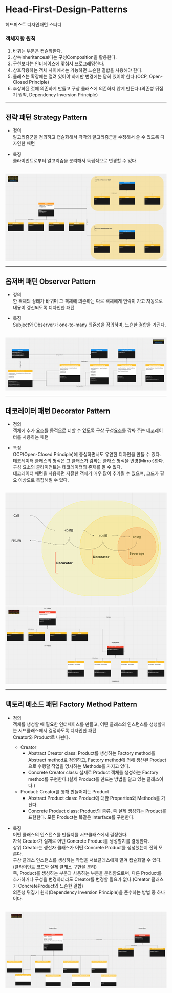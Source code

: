# Head-First-Design-Patterns
헤드퍼스트 디자인패턴 스터디

### 객체지향 원칙
1. 바뀌는 부분은 캡슐화한다.
2. 상속Inheritance보다는 구성Composition을 활용한다.
3. 구현보다는 인터페이스에 맞춰서 프로그래밍한다.
4. 상호작용하는 객체 사이에서는 가능하면 느슨한 결합을 사용해야 한다.
5. 클래스는 확장에는 열려 있어야 하지만 변경에는 닫혀 있어야 한다.(OCP, Open-Closed Principle)
6. 추상화된 것에 의존하게 만들고 구상 클래스에 의존하지 않게 만든다.(의존성 뒤집기 원칙, Dependency Inversion Principle)
*****

## 전략 패턴 Strategy Pattern
* 정의 </br>
알고리즘군을 정의하고 캡슐화해서 각각의 알고리즘군을 수정해서 쓸 수 있도록 디자인한 패턴

* 특징 </br>
클라이언트로부터 알고리즘을 분리해서 독립적으로 변경할 수 있다
</br>
<img src="/img/strategy_pattern_00.png" title="" alt=""></img></br>

*****
## 옵저버 패턴 Observer Pattern
* 정의 </br>
한 객체의 상태가 바뀌며 그 객체에 의존하는 다르 객체에게 연락이 가고 자동으로 내용이 갱신되도록 디자인한 패턴

* 특징 </br>
Subject와 Observer가 one-to-many 의존성을 정의하며, 느슨한 결합을 가진다.
</br>
<img src="/img/observer_pattern_00.png" title="" alt=""></img></br>

*****
## 데코레이터 패턴 Decorator Pattern
* 정의 </br>
객체에 추가 요소를 동적으로 더할 수 있도록 구상 구성요소를 감싸 주는 데코레이터를 사용하는 패턴

* 특징 </br>
OCP(Open-Closed Principle)에 충실하면서도 유연한 디자인을 만들 수 있다.</br>
데코레이터 클래스의 형식은 그 클래스가 감싸는 클래스 형식을 반영(Mirror)한다.</br>
구성 요소의 클라이언트는 데코레이터의 존재를 알 수 없다.</br>
데코레이터 패턴을 사용하면 자잘한 객체가 매우 많이 추가될 수 있으며, 코드가 필요 이상으로 복잡해질 수 있다.

</br>
<img src="/img/decorator_pattern_00.png" title="" alt=""></img></br>
<img src="/img/decorator_pattern_01.png" title="" alt=""></img></br>

*****
## 팩토리 메소드 패턴 Factory Method Pattern
* 정의 </br>
객체를 생성할 때 필요한 인터페이스를 만들고, 어떤 클래스의 인스턴스를 생성할지는 서브클래스에서 결정하도록 디자인한 패턴</br>
Creator와 Product로 나뉜다.</br>

  * Creator
    * Abstract Creator class: Product를 생성하는 Factory method를 Abstract method로 정의하고, Factory method에 의해 생산된 Product으로 수행할 작업을 명시하는 Methods를 가지고 있다.
    * Concrete Creator class: 실제로 Product 객체를 생성하는 Factory method를 구현한다.(실제 Product를 만드는 방법을 알고 있는 클래스이다.)
  * Product: Creator를 통해 만들어지는 Product
    * Abstract Product class: Product에 대한 Properties와 Methods를 가진다.
    * Concrete Product class: Product의 종류, 즉 실제 생성되는 Product를 표현한다. 모든 Product는 똑같은 Interface를 구현한다.

* 특징 </br>
어떤 클래스의 인스턴스를 만들지를 서브클래스에서 결정한다.</br>
자식 Creator가 실제로 어떤 Concrete Product를 생성할지를 결정한다.</br>
상위 Creator는 생산자 클래스가 어떤 Concrete Product를 생성했는지 전혀 모른다.</br>
구상 클래스 인스턴스를 생성하는 작업을 서브클래스에게 맡겨 캡슐화할 수 있다.(클라이언트 코드와 실제 클래스 구현을 분리)</br>
즉, Product를 생성하는 부분과 사용하는 부분을 분리함으로써, 다른 Product를 추가하거나 구성을 변경하더라도 Creator를 변경할 필요가 없다.(Creator 클래스가 ConcreteProduct와 느슨한 결합)</br>
의존성 뒤집기 원칙(Dependency Inversion Principle)을 준수하는 방법 중 하나이다.</br>




</br>
<img src="/img/factory_method_pattern_00.png" title="" alt=""></img></br>
